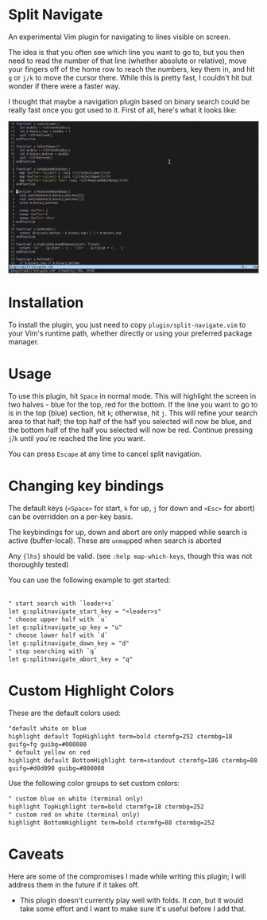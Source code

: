 # Split Navigate

An experimental Vim plugin for navigating to lines visible on screen.

The idea is that you often see which line you want to go to, but you then need
to read the number of that line (whether absolute or relative), move your fingers
off of the home row to reach the numbers, key them in, and hit `g` or `j/k` to
move the cursor there.  While this is pretty fast, I couldn't hit but wonder
if there were a faster way.

I thought that maybe a navigation plugin based on binary search could be really
fast once you got used to it.  First of all, here's what it looks like:

![Animation](animation.gif)

# Installation

To install the plugin, you just need to copy `plugin/split-navigate.vim` to your
Vim's runtime path, whether directly or using your preferred package manager.

# Usage

To use this plugin, hit `Space` in normal mode.  This will highlight the screen
in two halves - blue for the top, red for the bottom.  If the line you want
to go to is in the top (blue) section, hit `k`; otherwise, hit `j`.  This will
refine your search area to that half; the top half of the half you selected will
now be blue, and the bottom half of the half you selected will now be red.  Continue
pressing `j`/`k` until you're reached the line you want.

You can press `Escape` at any time to cancel split navigation.

# Changing key bindings

The default keys (`<Space>` for start, `k` for up, `j` for down and `<Esc>` for abort) can be overridden on a per-key basis.

The keybindings for up, down and abort are only mapped while search is active (buffer-local). These are `unmap`ped when search is aborted

Any `{lhs}` should be valid. (see `:help map-which-keys`, though this was not thoroughly tested)

You can use the following example to get started:
```vimL

" start search with `leader+s`
let g:splitnavigate_start_key = "<leader>s"
" choose upper half with `u`
let g:splitnavigate_up_key = "u"
" choose lower half with `d`
let g:splitnavigate_down_key = "d"
" stop searching with `q`
let g:splitnavigate_abort_key = "q"
```

# Custom Highlight Colors

These are the default colors used:
```vimL
"default white on blue
highlight default TopHighlight term=bold ctermfg=252 ctermbg=18 guifg=fg guibg=#000080
" default yellow on red
highlight default BottomHighlight term=standout ctermfg=186 ctermbg=88 guifg=#d0d090 guibg=#800000
```

Use the following color groups to set custom colors:
```vimL
" custom blue on white (terminal only)
highlight TopHighlight term=bold ctermfg=18 ctermbg=252
" custom red on white (terminal only)
highlight BottomHighlight term=bold ctermfg=88 ctermbg=252
```

# Caveats

Here are some of the compromises I made while writing this plugin; I will address
them in the future if it takes off.

  - This plugin doesn't currently play well with folds.  It *can*, but it would take some effort and I want to make sure it's useful before I add that.
